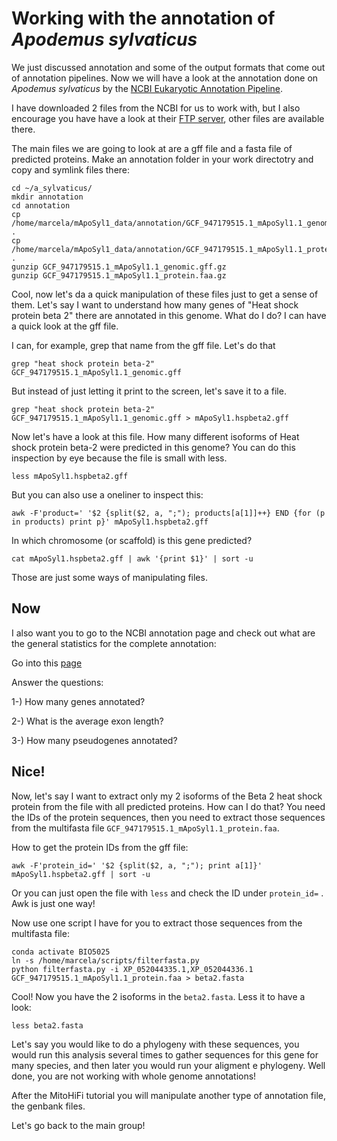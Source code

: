 # Working with the annotation of *Apodemus sylvaticus*

We just discussed annotation and some of the output formats that come out of annotation pipelines. Now we will have a look at the annotation done on *Apodemus sylvaticus* by the [NCBI Eukaryotic Annotation Pipeline](https://www.ncbi.nlm.nih.gov/refseq/annotation_euk/all/).

I have downloaded 2 files from the NCBI for us to work with, but I also encourage you have have a look at their [FTP server](https://ftp.ncbi.nlm.nih.gov/genomes/all/annotation_releases/10129/GCF_947179515.1-RS_2023_02/), other files are available there. 

The main files we are going to look at are a gff file and a fasta file of predicted proteins.
Make an annotation folder in your work directotry and copy and symlink files there:

```console
cd ~/a_sylvaticus/
mkdir annotation
cd annotation
cp /home/marcela/mApoSyl1_data/annotation/GCF_947179515.1_mApoSyl1.1_genomic.gff.gz .
cp  /home/marcela/mApoSyl1_data/annotation/GCF_947179515.1_mApoSyl1.1_protein.faa.gz .
gunzip GCF_947179515.1_mApoSyl1.1_genomic.gff.gz
gunzip GCF_947179515.1_mApoSyl1.1_protein.faa.gz
```
Cool, now let's da a quick manipulation of these files just to get a sense of them. 
Let's say I want to understand how many genes of "Heat shock protein beta 2" there are annotated in this genome. What do I do? I can have a quick look at the gff file.

I can, for example, grep that name from the gff file. Let's do that

```console
grep "heat shock protein beta-2" GCF_947179515.1_mApoSyl1.1_genomic.gff
```

But instead of just letting it print to the screen, let's save it to a file.

```console
grep "heat shock protein beta-2" GCF_947179515.1_mApoSyl1.1_genomic.gff > mApoSyl1.hspbeta2.gff
```
Now let's have a look at this file.
How many different isoforms of Heat shock protein beta-2 were predicted in this genome?
You can do this inspection by eye because the file is small with less.

```console
less mApoSyl1.hspbeta2.gff
```

But you can also use a oneliner to inspect this:

```console
awk -F'product=' '$2 {split($2, a, ";"); products[a[1]]++} END {for (p in products) print p}' mApoSyl1.hspbeta2.gff
```

In which chromosome (or scaffold) is this gene predicted?  

```console
cat mApoSyl1.hspbeta2.gff | awk '{print $1}' | sort -u
```

Those are just some ways of manipulating files. 
## Now
I also want you to go to the NCBI annotation page and check out what are the general statistics for the complete annotation:

Go into this [page](https://www.ncbi.nlm.nih.gov/refseq/annotation_euk/Apodemus_sylvaticus/GCF_947179515.1-RS_2023_02/)

Answer the questions:

1-) How many genes annotated?

2-) What is the average exon length?

3-) How many pseudogenes annotated?

## Nice!

Now, let's say I want to extract only my 2 isoforms of the Beta 2 heat shock protein from the file with all predicted proteins. How can I do that? 
You need the IDs of the protein sequences, then you need to extract those sequences from the multifasta file ```GCF_947179515.1_mApoSyl1.1_protein.faa```.

How to get the protein IDs from the gff file:

```console
awk -F'protein_id=' '$2 {split($2, a, ";"); print a[1]}' mApoSyl1.hspbeta2.gff | sort -u 
```

Or you can just open the file with ```less``` and check the ID under ```protein_id=``` . Awk is just one way!

Now use one script I have for you to extract those sequences from the multifasta file:

```console
conda activate BIO5025
ln -s /home/marcela/scripts/filterfasta.py
python filterfasta.py -i XP_052044335.1,XP_052044336.1 GCF_947179515.1_mApoSyl1.1_protein.faa > beta2.fasta
```

Cool! Now you have the 2 isoforms in the ```beta2.fasta```. Less it to have a look:

```console
less beta2.fasta
```

Let's say you would like to do a phylogeny with these sequences, you would run this analysis several times to gather sequences for this gene for many species, and then later you would run your aligment e phylogeny. Well done, you are not working with whole genome annotations!

After the MitoHiFi tutorial you will manipulate another type of annotation file, the genbank files.

Let's go back to the main group!





